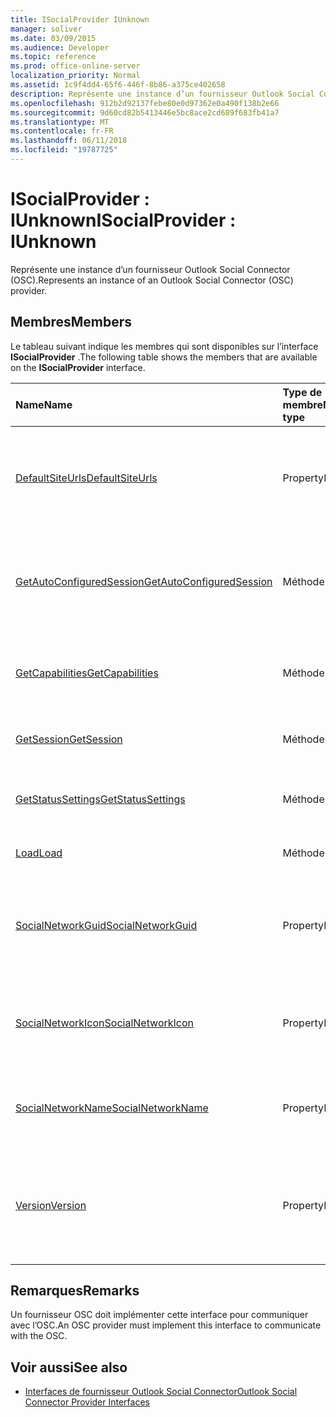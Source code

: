 ```yaml
---
title: ISocialProvider IUnknown
manager: soliver
ms.date: 03/09/2015
ms.audience: Developer
ms.topic: reference
ms.prod: office-online-server
localization_priority: Normal
ms.assetid: 1c9f4dd4-65f6-446f-8b86-a375ce402658
description: Représente une instance d’un fournisseur Outlook Social Connector (OSC).
ms.openlocfilehash: 912b2d92137febe80e0d97362e0a490f138b2e66
ms.sourcegitcommit: 9d60cd82b5413446e5bc8ace2cd689f683fb41a7
ms.translationtype: MT
ms.contentlocale: fr-FR
ms.lasthandoff: 06/11/2018
ms.locfileid: "19787725"
---
```

# <a name="isocialprovider--iunknown"></a><span data-ttu-id="358f6-103">ISocialProvider : IUnknown</span><span class="sxs-lookup"><span data-stu-id="358f6-103">ISocialProvider : IUnknown</span></span>

<span data-ttu-id="358f6-104">Représente une instance d’un fournisseur Outlook Social Connector (OSC).</span><span class="sxs-lookup"><span data-stu-id="358f6-104">Represents an instance of an Outlook Social Connector (OSC) provider.</span></span>
  
## <a name="members"></a><span data-ttu-id="358f6-105">Membres</span><span class="sxs-lookup"><span data-stu-id="358f6-105">Members</span></span>

<span data-ttu-id="358f6-106">Le tableau suivant indique les membres qui sont disponibles sur l’interface **ISocialProvider** .</span><span class="sxs-lookup"><span data-stu-id="358f6-106">The following table shows the members that are available on the **ISocialProvider** interface.</span></span> 
  
|<span data-ttu-id="358f6-107">**Name**</span><span class="sxs-lookup"><span data-stu-id="358f6-107">**Name**</span></span>|<span data-ttu-id="358f6-108">**Type de membre**</span><span class="sxs-lookup"><span data-stu-id="358f6-108">**Member type**</span></span>|<span data-ttu-id="358f6-109">**Description**</span><span class="sxs-lookup"><span data-stu-id="358f6-109">**Description**</span></span>|
|:-----|:-----|:-----|
|[<span data-ttu-id="358f6-110">DefaultSiteUrls</span><span class="sxs-lookup"><span data-stu-id="358f6-110">DefaultSiteUrls</span></span>](isocialprovider-defaultsiteurls.md) <br/> |<span data-ttu-id="358f6-111">Property</span><span class="sxs-lookup"><span data-stu-id="358f6-111">Property</span></span>  <br/> |<span data-ttu-id="358f6-112">Renvoie un tableau de chaînes qui spécifient les URL de site pour le fournisseur OSC.</span><span class="sxs-lookup"><span data-stu-id="358f6-112">Returns an array of strings that specify site URLs for the OSC provider.</span></span>  <br/> |
|[<span data-ttu-id="358f6-113">GetAutoConfiguredSession</span><span class="sxs-lookup"><span data-stu-id="358f6-113">GetAutoConfiguredSession</span></span>](isocialprovider-getautoconfiguredsession.md) <br/> |<span data-ttu-id="358f6-114">Méthode</span><span class="sxs-lookup"><span data-stu-id="358f6-114">Method</span></span>  <br/> |<span data-ttu-id="358f6-115">Obtient une interface [ISocialSession](isocialsessioniunknown.md) configurée automatiquement.</span><span class="sxs-lookup"><span data-stu-id="358f6-115">Gets an automatically configured [ISocialSession](isocialsessioniunknown.md) interface.</span></span>  <br/> |
|[<span data-ttu-id="358f6-116">GetCapabilities</span><span class="sxs-lookup"><span data-stu-id="358f6-116">GetCapabilities</span></span>](isocialprovider-getcapabilities.md) <br/> |<span data-ttu-id="358f6-117">Méthode</span><span class="sxs-lookup"><span data-stu-id="358f6-117">Method</span></span>  <br/> |<span data-ttu-id="358f6-118">Obtient une chaîne qui décrit les fonctionnalités du fournisseur.</span><span class="sxs-lookup"><span data-stu-id="358f6-118">Gets a string that describes provider capabilities.</span></span>  <br/> |
|[<span data-ttu-id="358f6-119">GetSession</span><span class="sxs-lookup"><span data-stu-id="358f6-119">GetSession</span></span>](isocialprovider-getsession.md) <br/> |<span data-ttu-id="358f6-120">Méthode</span><span class="sxs-lookup"><span data-stu-id="358f6-120">Method</span></span>  <br/> |<span data-ttu-id="358f6-121">Obtient une interface [ISocialSession](isocialsessioniunknown.md) .</span><span class="sxs-lookup"><span data-stu-id="358f6-121">Gets an [ISocialSession](isocialsessioniunknown.md) interface.</span></span>  <br/> |
|[<span data-ttu-id="358f6-122">GetStatusSettings</span><span class="sxs-lookup"><span data-stu-id="358f6-122">GetStatusSettings</span></span>](isocialprovider-getstatussettings.md) <br/> |<span data-ttu-id="358f6-123">Méthode</span><span class="sxs-lookup"><span data-stu-id="358f6-123">Method</span></span>  <br/> |<span data-ttu-id="358f6-124">Cette méthode n’est pas actuellement pris en charge.</span><span class="sxs-lookup"><span data-stu-id="358f6-124">This method is currently not supported.</span></span>  <br/> |
|[<span data-ttu-id="358f6-125">Load</span><span class="sxs-lookup"><span data-stu-id="358f6-125">Load</span></span>](isocialprovider-load.md) <br/> |<span data-ttu-id="358f6-126">Méthode</span><span class="sxs-lookup"><span data-stu-id="358f6-126">Method</span></span>  <br/> |<span data-ttu-id="358f6-127">Initialise le fournisseur OSC.</span><span class="sxs-lookup"><span data-stu-id="358f6-127">Initializes the OSC provider.</span></span>  <br/> |
|[<span data-ttu-id="358f6-128">SocialNetworkGuid</span><span class="sxs-lookup"><span data-stu-id="358f6-128">SocialNetworkGuid</span></span>](isocialprovider-socialnetworkguid.md) <br/> |<span data-ttu-id="358f6-129">Property</span><span class="sxs-lookup"><span data-stu-id="358f6-129">Property</span></span>  <br/> |<span data-ttu-id="358f6-130">Renvoie un GUID qui représente un identificateur unique pour le réseaux sociaux.</span><span class="sxs-lookup"><span data-stu-id="358f6-130">Returns a GUID that represents a unique identifier for the social network.</span></span>  <br/> |
|[<span data-ttu-id="358f6-131">SocialNetworkIcon</span><span class="sxs-lookup"><span data-stu-id="358f6-131">SocialNetworkIcon</span></span>](isocialprovider-socialnetworkicon.md) <br/> |<span data-ttu-id="358f6-132">Property</span><span class="sxs-lookup"><span data-stu-id="358f6-132">Property</span></span>  <br/> |<span data-ttu-id="358f6-133">Renvoie un tableau d’octets qui représente l’icône du réseau social.</span><span class="sxs-lookup"><span data-stu-id="358f6-133">Returns an array of bytes that represents the icon for the social network.</span></span>  <br/> |
|[<span data-ttu-id="358f6-134">SocialNetworkName</span><span class="sxs-lookup"><span data-stu-id="358f6-134">SocialNetworkName</span></span>](isocialprovider-socialnetworkname.md) <br/> |<span data-ttu-id="358f6-135">Property</span><span class="sxs-lookup"><span data-stu-id="358f6-135">Property</span></span>  <br/> |<span data-ttu-id="358f6-136">Renvoie une chaîne qui représente le nom de réseau social.</span><span class="sxs-lookup"><span data-stu-id="358f6-136">Returns a string that represents the social network name.</span></span>  <br/> |
|[<span data-ttu-id="358f6-137">Version</span><span class="sxs-lookup"><span data-stu-id="358f6-137">Version</span></span>](isocialprovider-version.md) <br/> |<span data-ttu-id="358f6-138">Property</span><span class="sxs-lookup"><span data-stu-id="358f6-138">Property</span></span>  <br/> |<span data-ttu-id="358f6-139">Renvoie une chaîne qui représente le numéro de version du fournisseur de ce réseau social.</span><span class="sxs-lookup"><span data-stu-id="358f6-139">Returns a string that represents the version number of the provider for this social network.</span></span>  <br/> |
   
## <a name="remarks"></a><span data-ttu-id="358f6-140">Remarques</span><span class="sxs-lookup"><span data-stu-id="358f6-140">Remarks</span></span>

<span data-ttu-id="358f6-141">Un fournisseur OSC doit implémenter cette interface pour communiquer avec l’OSC.</span><span class="sxs-lookup"><span data-stu-id="358f6-141">An OSC provider must implement this interface to communicate with the OSC.</span></span>
  
## <a name="see-also"></a><span data-ttu-id="358f6-142">Voir aussi</span><span class="sxs-lookup"><span data-stu-id="358f6-142">See also</span></span>

- [<span data-ttu-id="358f6-143">Interfaces de fournisseur Outlook Social Connector</span><span class="sxs-lookup"><span data-stu-id="358f6-143">Outlook Social Connector Provider Interfaces</span></span>](outlook-social-connector-provider-interfaces.md)

